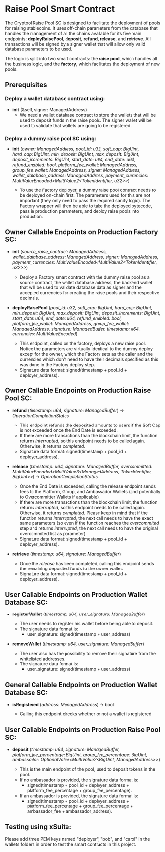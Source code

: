 # Raise Pool Smart Contract

The Cryptool Raise Pool SC is designed to facilitate the deployment of pools for raising stablecoins. It uses off-chain parameters from the database that handles the management of all the chains available for its five main endpoints: **deployRaisePool**, **deposit**, **refund**, **release**, and **retrieve**. All transactions will be signed by a signer wallet that will allow only valid database parameters to be used.

The logic is split into two smart contracts: the **raise pool**, which handles all the business logic, and the **factory**, which facilitates the deployment of new pools.

## Prerequisites

### Deploy a wallet database contract using:

- **init** (&self, signer: ManagedAddress)
  - We need a wallet database contract to store the wallets that will be used to deposit funds in the raise pools. The signer wallet will be used to validate that wallets are going to be registered.

### Deploy a dummy raise pool SC using:

- **init** (_owner: ManagedAddress, pool_id: u32, soft_cap: BigUint, hard_cap: BigUint, min_deposit: BigUint, max_deposit: BigUint, deposit_increments: BigUint, start_date: u64, end_date: u64, refund_enabled: bool, platform_fee_wallet: ManagedAddress, group_fee_wallet: ManagedAddress, signer: ManagedAddress, wallet_database_address: ManagedAddress, payment_currencies: MultiValueEncoded<MultiValue2<TokenIdentifier, u32>>_)

  - To use the Factory deployer, a dummy raise pool contract needs to be deployed on-chain first. The parameters used for this are not important (they only need to pass the required sanity logic). The Factory wrapper will then be able to take the deployed bytecode, pass in production parameters, and deploy raise pools into production.

## Owner Callable Endpoints on Production Factory SC:

- **init** (_source_raise_contract: ManagedAddress, wallet_database_address: ManagedAddress, signer: ManagedAddress, payment_currencies: MultiValueEncoded<MultiValue2<TokenIdentifier, u32>>_)

  - Deploy a Factory smart contract with the dummy raise pool as a source contract, the wallet database address, the backend wallet that will be used to validate database data as signer and the accepted currencies for creating the raise pools and their respective decimals.

- **deployRaisePool** (_pool_id: u32, soft_cap: BigUint, hard_cap: BigUint, min_deposit: BigUint, max_deposit: BigUint, deposit_increments: BigUint, start_date: u64, end_date: u64, refund_enabled: bool, platform_fee_wallet: ManagedAddress, group_fee_wallet: ManagedAddress, signature: ManagedBuffer, timestamp: u64, currencies: MultiValueEncoded<TokenIdentifier>_)

  - This endpoint, called on the factory, deploys a new raise pool. Notice the parameters are virtually identical to the dummy deploy except for the owner, which the Factory sets as the caller and the currencies which don't need to have their decimals specified as this was done in the Factory deploy step.
  - Signature data format: signed(timestamp + pool_id + deployer_address).

## Owner Callable Endpoints on Production Raise Pool SC:

- **refund** (_timestamp: u64, signature: ManagedBuffer_) -> _OperationCompletionStatus_

  - This endpoint refunds the deposited amounts to users if the Soft Cap is not exceeded once the End Date is exceeded.
  - If there are more transactions than the blockchain limit, the function returns _interrupted_, so this endpoint needs to be called again. Otherwise, it returns _completed_.
  - Signature data format: signed(timestamp + pool_id + deployer_address).

- **release** (_timestamp: u64, signature: ManagedBuffer, overcommitted: MultiValueEncoded<MultiValue3<ManagedAddress, TokenIdentifier, BigUint>>_) -> _OperationCompletionStatus_

  - Once the End Date is exceeded, calling the release endpoint sends fees to the Platform, Group, and Ambassador Wallets (and potentially to Overcommitter Wallets if applicable).
  - If there are more transactions than the blockchain limit, the function returns _interrupted_, so this endpoint needs to be called again. Otherwise, it returns _completed_. Please keep in mind that if the function returns _interrupted_, the next call needs to have the exact same parameters (so even if the function reaches the _overcommited_ step and returns _interrupted_, the next call needs to have the original overcommited list as parameter)
  - Signature data format: signed(timestamp + pool_id + deployer_address).

- **retrieve** (_timestamp: u64, signature: ManagedBuffer_)

  - Once the _release_ has been completed, calling this endpoint sends the remaining deposited funds to the owner wallet.
  - Signature data format: signed(timestamp + pool_id + deployer_address).

## User Callable Endpoints on Production Wallet Database SC:

- **registerWallet** (_timestamp: u64, user_signature: ManagedBuffer_)

  - The user needs to register his wallet before being able to deposit.
  - The signature data format is:
    - user_signature: signed(timestamp + user_address)

- **removeWallet** (_timestamp: u64, user_signature: ManagedBuffer_)

  - The user also has the possibility to remove their signature from the whitelisted addresses.
  - The signature data format is:
    - user_signature: signed(timestamp + user_address)

## General Callable Endpoints on Production Wallet Database SC:

- **isRegistered** (_address: ManagedAddress_) -> bool

  - Calling this endpoint checks whether or not a wallet is registered

## User Callable Endpoints on Production Raise Pool SC:

- **deposit** (_timestamp: u64, signature: ManagedBuffer, platform_fee_percentage: BigUint, group_fee_percentage: BigUint, ambassador: OptionalValue<MultiValue2<BigUint, ManagedAddress>>_)

  - This is the main endpoint of the pool, used to deposit tokens in the pool.
  - If no ambassador is provided, the signature data format is:
    - signed(timestamp + pool_id + deployer_address + platform_fee_percentage + group_fee_percentage).
  - If an ambassador is provided, the signature data format is:
    - signed(timestamp + pool_id + deployer_address + platform_fee_percentage + group_fee_percentage + ambassador_fee + ambassador_address).

## Testing using xSuite:

Please add three PEM keys named "deployer", "bob", and "carol" in the wallets folders in order to test the smart contracts in this project.
